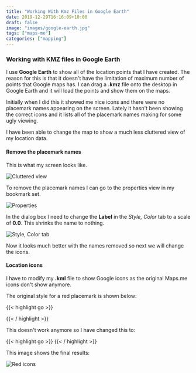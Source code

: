 ```yaml
---
title: "Working With Kmz Files in Google Earth"
date: 2019-12-29T16:16:09+10:00
draft: false
image: "images/google-earth.jpg"
tags: ["maps-me"]
categories: ["mapping"]
---
```


### Working with KMZ files in Google Earth

I use **Google Earth** to show all of the location points that I have created. The reason for this is that it doesn't have the limitation of maximum number of points that Google maps has. I can drag a **.kmz** file onto the desktop in Google Earth and it will load the points and show them on the maps.

Initially when I did this it showed me nice icons and there were no placemark names appearing on the screen. Lately it hasn't been showing the correct icons and it lists all of the placemark names making for some ugly viewing.

I have been able to change the map to show a much less cluttered view of my location data.

#### Remove the placemark names

This is what my screen looks like.

![Cluttered view](../images/cluttered-view.jpg "Cluttered view")

To remove the placemark names I can go to the properties view in my bookmark set.

![Properties](../images/properties.jpg "Properties")

In the dialog box I need to change the **Label** in the *Style, Color* tab to a scale of **0.0**. This shrinks the name to nothing.

![Style, Color tab](../images/style-color-tab.jpg "Style, Color tab")

Now it looks much better with the names removed so next we will change the icons.

#### Location icons

I have to modify my **.kml** file to show Google icons as the original Maps.me icons don't show anymore.

The original style for a red placemark is shown below:

{{< highlight go >}}
    <Style id="placemark-red">
      <IconStyle>
        <Icon>
          <href>http://mapswith.me/placemarks/placemark-red.png</href>
        </Icon>
      </IconStyle>
    </Style>
                                                                                        
{{< / highlight >}}

This doesn't work anymore so I have changed this to:

{{< highlight go >}}
    <Style id="placemark-red">
      <IconStyle>
        <Icon>
          <href>https://maps.gstatic.com/mapfiles/ridefinder-images/mm_20_red.png</href>
        </Icon>
      </IconStyle>
    </Style>
{{< / highlight >}}

This image shows the final results:

![Red icons](../images/red-icons.jpg "Red icons")
